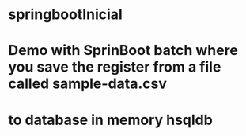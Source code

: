 # springbootInicial
# Demo with SprinBoot batch where you save the register from a file called sample-data.csv
# to database in memory hsqldb